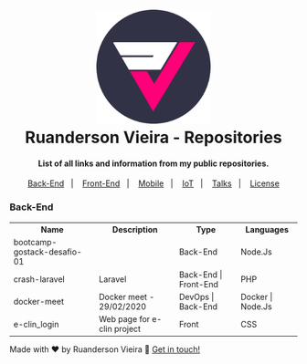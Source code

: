 <h1 align="center">
   <img alt="logo" title="logo" src="https://github.com/Ruandersonvieira/Repositories/blob/master/.project/logo.png" width="200px" />
    <br>
    Ruanderson Vieira - Repositories
</h1>

<h4 align="center">
   List of all links and information from my public repositories.
</h4>

<p align="center">
  <a href="#back-end">Back-End</a>&nbsp;&nbsp;&nbsp;|&nbsp;&nbsp;&nbsp;
  <a href="#front-end">Front-End</a>&nbsp;&nbsp;&nbsp;|&nbsp;&nbsp;&nbsp;
  <a href="#mobile">Mobile</a>&nbsp;&nbsp;&nbsp;|&nbsp;&nbsp;&nbsp;
  <a href="#iot">IoT</a>&nbsp;&nbsp;&nbsp;|&nbsp;&nbsp;&nbsp;
  <a target="_blank" href="https://github.com/Ruandersonvieira/Talks">Talks</a>&nbsp;&nbsp;&nbsp;|&nbsp;&nbsp;&nbsp;
  <a href="#memo-license">License</a>
</p>


### Back-End

<center>
<table align="center">
  <tr>
    <a>
      <th>Name</th>
    </a>
    <th>Description</th>
    <th>Type</th>
    <th>Languages</th>
  </tr>
  
  <tr>
    <td>bootcamp-gostack-desafio-01</td>
    <td></td>
    <td>Back-End</td>
    <td>Node.Js</td>
  </tr>
  <tr>
    <td>crash-laravel</td>
    <td>Laravel </td>
    <td>Back-End | Front-End</td>
    <td>PHP</td>
  </tr>
  <tr>
    <td>docker-meet</td>
    <td>Docker meet - 29/02/2020</td>
    <td>DevOps | Back-End</td>
    <td>Docker | Node.Js</td>
  </tr>
  <tr>
    <td>e-clin_login</td>
    <td>Web page for e-clin project</td>
    <td>Front</td>
    <td>CSS</td>
  </tr>
</table>
</center>

Made with ♥ by Ruanderson Vieira :wave: [Get in touch!](https://www.linkedin.com/in/ruandersonvieira/)
